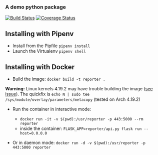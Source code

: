### A demo python package

[![Build Status](https://travis-ci.org/glyg/reporter.svg?branch=master)](https://travis-ci.org/glyg/reporter) [![Coverage Status](https://coveralls.io/repos/github/glyg/reporter/badge.svg?branch=master)](https://coveralls.io/github/glyg/reporter?branch=master)
## Installing with Pipenv

* Install from the Pipfile `pipenv install`
* Launch the Virtualenv `pipenv shell`

## Installing with Docker

* Build the image: `docker build -t reporter .`

**Warning:** Linux kernels 4.19.2 may have trouble building the image ([see issue](https://bbs.archlinux.org/viewtopic.php?id=241866)). The quickfix is `echo N | sudo tee /sys/module/overlay/parameters/metacopy` (tested on Arch 4.19.2)

* Run the container in interactive mode: 
    - `docker run -it -v $(pwd):/usr/reporter -p 443:5000 --rm reporter`
    - inside the container: `FLASK_APP=reporter/api.py flask run --host=0.0.0.0`


* Or in daemon mode: `docker run -d -v $(pwd):/usr/reporter -p 443:5000 reporter`

